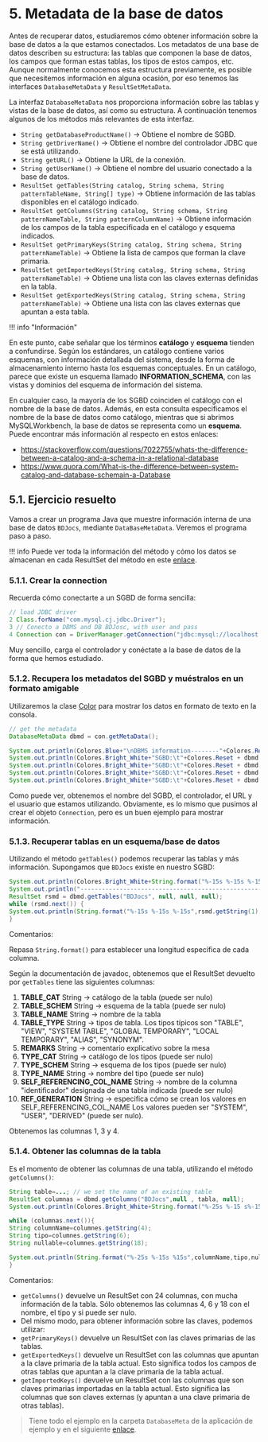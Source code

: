 # 5. Metadata de la base de datos

Antes de recuperar datos, estudiaremos cómo obtener información sobre la base de datos a la que estamos conectados. Los metadatos de una base de datos describen su estructura: las tablas que componen la base de datos, los campos que forman estas tablas, los tipos de estos campos, etc. Aunque normalmente conocemos esta estructura previamente, es posible que necesitemos información en alguna ocasión, por eso tenemos las interfaces `DatabaseMetaData` y `ResultSetMetaData`.

La interfaz `DatabaseMetaData` nos proporciona información sobre las tablas y vistas de la base de datos, así como su estructura. A continuación tenemos algunos de los métodos más relevantes de esta interfaz.

- `String getDatabaseProductName()` →  Obtiene el nombre de SGBD.
- `String getDriverName()` →  Obtiene el nombre del controlador JDBC que se está utilizando.
- `String getURL()` →  Obtiene la URL de la conexión.
- `String getUserName()` →  Obtiene el nombre del usuario conectado a la base de datos.
- `ResultSet getTables(String catalog, String schema, String patternTableName, String[] type)` →  Obtiene información de las tablas disponibles en el catálogo indicado.
- `ResultSet getColumns(String catalog, String schema, String patternNameTable, String patternColumnName)` →  Obtiene información de los campos de la tabla especificada en el catálogo y esquema indicados.
- `ResultSet getPrimaryKeys(String catalog, String schema, String patternNameTable)` →  Obtiene la lista de campos que forman la clave primaria.
- `ResultSet getImportedKeys(String catalog, String schema, String patternNameTable)` →  Obtiene una lista con las claves externas definidas en la tabla.
- `ResultSet getExportedKeys(String catalog, String schema, String patternNameTable)` →  Obtiene una lista con las claves externas que apuntan a esta tabla.


!!! info "Información" 

En este punto, cabe señalar que los términos **catálogo** y **esquema** tienden a confundirse. Según los estándares, un catálogo contiene varios esquemas, con información detallada del sistema, desde la forma de almacenamiento interno hasta los esquemas conceptuales. En un catálogo, parece que existe un esquema llamado **INFORMATION_SCHEMA**, con las vistas y dominios del esquema de información del sistema. 

En cualquier caso, la mayoría de los SGBD coinciden el catálogo con el nombre de la base de datos. Además, en esta consulta especificamos el nombre de la base de datos como catálogo, mientras que si abrimos MySQLWorkbench, la base de datos se representa como un **esquema**. Puede encontrar más información al respecto en estos enlaces: 

- <https://stackoverflow.com/questions/7022755/whats-the-difference-between-a-catalog-and-a-schema-in-a-relational-database> 
- <https://www.quora.com/What-is-the-difference-between-system-catalog-and-database-schemain-a-Database>


## 5.1. Ejercicio resuelto

Vamos a crear un programa Java que muestre información interna de una base de datos `BDJocs`, mediante `DataBaseMetaData`. Veremos el programa paso a paso.

!!! info 
Puede ver toda la información del método y cómo los datos se almacenan en cada ResultSet del método en este [enlace](https://docs.oracle.com/javase/7/docs/api/java/sql/DatabaseMetaData.html).

### 5.1.1. Crear la connection


Recuerda cómo conectarte a un SGBD de forma sencilla:

```java
// load JDBC driver
2 Class.forName("com.mysql.cj.jdbc.Driver");
3 // Conecto a DBMS and DB BDJosc, with user and pass
4 Connection con = DriverManager.getConnection("jdbc:mysql://localhost:3308/BDJocs", "root", "root");
```

Muy sencillo, carga el controlador y conéctate a la base de datos de la forma que hemos estudiado.

### 5.1.2. Recupera los metadatos del SGBD y muéstralos en un formato amigable

Utilizaremos la clase [Color](./Colores.java) para mostrar los datos en formato de texto en la consola.

```java
// get the metadata
DatabaseMetaData dbmd = con.getMetaData();

System.out.println(Colores.Blue+"\nDBMS information--------"+Colores.Reset);
System.out.println(Colores.Bright_White+"SGBD:\t"+Colores.Reset + dbmd.getDatabaseProductName());
System.out.println(Colores.Bright_White+"SGBD:\t"+Colores.Reset + dbmd.getDriverName());
System.out.println(Colores.Bright_White+"SGBD:\t"+Colores.Reset + dbmd.getURL());
System.out.println(Colores.Bright_White+"SGBD:\t"+Colores.Reset + dbmd.getUserName());
```

Como puede ver, obtenemos el nombre del SGBD, el controlador, el URL y el usuario que estamos utilizando. Obviamente, es lo mismo que pusimos al crear el objeto `Connection`, pero es un buen ejemplo para mostrar información.


### 5.1.3. Recuperar tablas en un esquema/base de datos

Utilizando el método `getTables()` podemos recuperar las tablas y más información. Supongamos que `BDJocs` existe en nuestro SGBD:

```java
System.out.println(Colores.Bright_White+String.format("%-15s %-15s %-15s","Database","Table","Type"));
System.out.println("-------------------------------------------------------"+Colores.Reset);
ResultSet rsmd = dbmd.getTables("BDJocs", null, null, null);
while (rsmd.next()) { 
System.out.println(String.format("%-15s %-15s %-15s",rsmd.getString(1),rsmd.getString(3),rsmd.getString(4)));
}
```


Comentarios:

Repasa `String.format()` para establecer una longitud específica de cada columna.

Según la documentación de javadoc, obtenemos que el ResultSet devuelto por `getTables` tiene las siguientes columnas: 

1. **TABLE_CAT** String → catálogo de la tabla (puede ser nulo) 
2. **TABLE_SCHEM** String → esquema de la tabla (puede ser nulo) 
3. **TABLE_NAME** String → nombre de la tabla 
4. **TABLE_TYPE** String → tipos de tabla. Los tipos típicos son "TABLE", "VIEW", "SYSTEM TABLE", "GLOBAL TEMPORARY", "LOCAL TEMPORARY", "ALIAS", "SYNONYM". 
5. **REMARKS** String → comentario explicativo sobre la mesa 
6. **TYPE_CAT** String → catálogo de los tipos (puede ser nulo) 
7. **TYPE_SCHEM** String → esquema de los tipos (puede ser nulo) 
8. **TYPE_NAME** String → nombre del tipo (puede ser nulo) 
9. **SELF_REFERENCING_COL_NAME** String → nombre de la columna "identificador" designada de una tabla indicada (puede ser nulo) 
10. **REF_GENERATION** String → especifica cómo se crean los valores en SELF_REFERENCING_COL_NAME Los valores pueden ser "SYSTEM", "USER", "DERIVED" (puede ser nulo).

Obtenemos las columnas 1, 3 y 4.



### 5.1.4. Obtener las columnas de la tabla

Es el momento de obtener las columnas de una tabla, utilizando el método `getColumns()`:

```java
String table=...; // we set the name of an existing table
ResultSet columnas = dbmd.getColumns("BDJocs",null , tabla, null);
System.out.println(Colores.Bright_White+String.format("%-25s %-15 s%-15s","Atributo/Claves","Tipos","¿Puede ser nulo?"+Colores.reset));

while (columnas.next()){ 
String columnName=columnes.getString(4); 
String tipo=columnes.getString(6); 
String nullable=columnes.getString(18); 

System.out.println(String.format("%-25s %-15s %15s",columnName,tipo,nullable));
}
```


Comentarios:

- `getColumns()` devuelve un ResultSet con 24 columnas, con mucha información de la tabla. Sólo obtenemos las columnas 4, 6 y 18 con el nombre, el tipo y si puede ser nulo.
- Del mismo modo, para obtener información sobre las claves, podemos utilizar: 
- `getPrimaryKeys()` devuelve un ResultSet con las claves primarias de las tablas. 
- `getExportedKeys()` devuelve un ResultSet con las columnas que apuntan a la clave primaria de la tabla actual. Esto significa todos los campos de otras tablas que apuntan a la clave primaria de la tabla actual. 
- `getImportedKeys()` devuelve un ResultSet con las columnas que son claves primarias importadas en la tabla actual. Esto significa las columnas que son claves externas (y apuntan a una clave primaria de otras tablas).

> Tiene todo el ejemplo en la carpeta `DatabaseMeta` de la aplicación de ejemplo y en el siguiente [enlace](./DatabaseMetadataAppApp.java).